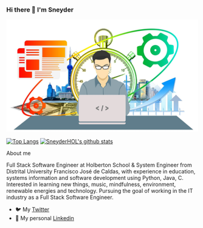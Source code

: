 ### Hi there 👋 I'm Sneyder

<img src="https://github.com/SneyderHOL/SneyderHOL/blob/master/productivity-1995786_1920.jpg">

[![Top Langs](https://github-readme-stats.vercel.app/api/top-langs/?username=SneyderHOL&layout=compact&show_icons=true)](https://github.com/SneyderHOL)
[![SneyderHOL's github stats](https://github-readme-stats.vercel.app/api?username=SneyderHOL)](https://github.com/SneyderHOL)


About me

Full Stack Software Engineer at Holberton School & System Engineer from Distrital University Francisco José de Caldas, with experience in education, systems information and software development using Python, Java, C. Interested in learning new things, music, mindfulness, environment, renewable energies and technology. Pursuing the goal of working in the IT industry as a Full Stack Software Engineer. 

- 🐦 My [Twitter](https://twitter.com/SneydAmaval "Twitter profile")
- 💼 My personal [Linkedin](https://www.linkedin.com/in/eduard-sneyder-amador-valbuena/)
<!--
**SneyderHOL/SneyderHOL** is a ✨ _special_ ✨ repository because its `README.md` (this file) appears on your GitHub profile.

Here are some ideas to get you started:

- 🔭 I’m currently working on ...
- 🌱 I’m currently learning ...
- 👯 I’m looking to collaborate on ...
- 🤔 I’m looking for help with ...
- 💬 Ask me about ...
- 📫 How to reach me: ...
- 😄 Pronouns: ...
- ⚡ Fun fact: ...
-->
